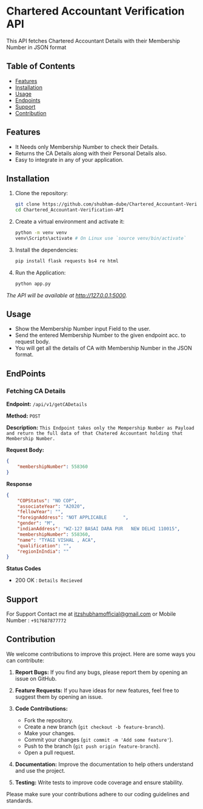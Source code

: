# Chartered Accountant Verification API

This API fetches Chartered Accountant Details with their Membership Number in JSON format

## Table of Contents

- [Features](#Features)
- [Installation](#Installation)
- [Usage](#Usage)
- [Endpoints](#EndPoints)
- [Support](#Support)
- [Contribution](#Contribution)

## Features
- It Needs only Membership Number to check their Details.
- Returns the CA Details along with their Personal Details also.
- Easy to integrate in any of your application.

## Installation

1. Clone the repository:

   ```bash
   git clone https://github.com/shubham-dube/Chartered_Accountant-Verification-API.git
   cd Chartered_Accountant-Verification-API
   
2. Create a virtual environment and activate it:
   ```bash
   python -m venv venv
   venv\Scripts\activate # On Linux use `source venv/bin/activate`
   
3. Install the dependencies:
   ```bash
   pip install flask requests bs4 re html

4. Run the Application:
   ```bash
   python app.py
 *The API will be available at http://127.0.0.1:5000.*
 
## Usage
- Show the Membership Number input Field to the user.
- Send the entered Membership Number to the given endpoint acc. to request body.
- You will get all the details of CA with Membership Number in the JSON format.
  
## EndPoints

### Fetching CA Details

**Endpoint:** `/api/v1/getCADetails`

**Method:** `POST`

**Description:** `This Endpoint takes only the Mempership Number as Payload and return the full data of that Chatered Accountant holding that Membership Number.`

**Request Body:**
```json
{
    "membershipNumber": 558360
}
```
**Response**
```json
{
    "COPStatus": "NO COP",
    "associateYear": "A2020",
    "fellowYear": "",
    "foreignAddress": "NOT APPLICABLE      ",
    "gender": "M",
    "indianAddress": "WZ-127 BASAI DARA PUR   NEW DELHI 110015",
    "membershipNumber": 558360,
    "name": "TYAGI VISHAL , ACA",
    "qualification": "",
    "regionInIndia": ""
}
```
**Status Codes**
- 200 OK : `Details Recieved`

## Support
For Support Contact me at itzshubhamofficial@gmail.com
or Mobile Number : `+917687877772`

## Contribution

We welcome contributions to improve this project. Here are some ways you can contribute:

1. **Report Bugs:** If you find any bugs, please report them by opening an issue on GitHub.
2. **Feature Requests:** If you have ideas for new features, feel free to suggest them by opening an issue.
3. **Code Contributions:** 
    - Fork the repository.
    - Create a new branch (`git checkout -b feature-branch`).
    - Make your changes.
    - Commit your changes (`git commit -m 'Add some feature'`).
    - Push to the branch (`git push origin feature-branch`).
    - Open a pull request.

4. **Documentation:** Improve the documentation to help others understand and use the project.
5. **Testing:** Write tests to improve code coverage and ensure stability.

Please make sure your contributions adhere to our coding guidelines and standards.
